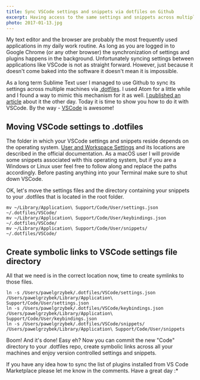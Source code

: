 ```yaml
---
title: Sync VSCode settings and snippets via dotfiles on Github
excerpt: Having access to the same settings and snippets across multiple devices is a handy feature of some text editors. This is how to do it in VSCode.
photo: 2017-01-13.jpg
---
```


My text editor and the browser are probably the most frequently used applications in my daily work routine. As long as you are logged in to Google Chrome (or any other browser) the synchronization of settings and plugins happens in the background. Unfortunately syncing settings between applications like VSCode is not as straight forward. However, just because it doesn't come baked into the software it doesn't mean it is impossible.

As a long term Sublime Text user I managed to use Github to sync its settings across multiple machines via [.dotfiles](https://github.com/pawelgrzybek/dotfiles). I used Atom for a little while and I found a way to mimic this mechanism for it as well. [I published an article](https://pawelgrzybek.com/sync-atom-between-multiple-devices/) about it the other day. Today it is time to show you how to do it with VSCode. By the way - [VSCode](https://code.visualstudio.com/) is awesome!

## Moving VSCode settings to .dotfiles

The folder in which your VSCode settings and snippets reside depends on the operating system. [User and Workspace Settings](https://code.visualstudio.com/Docs/customization/userandworkspace) and its locations are described in the official documentation. As a macOS user I will provide some snippets associated with this operating system, but if you are a Windows or Linux user feel free to follow along and replace the paths accordingly. Before pasting anything into your Terminal make sure to shut down VSCode.

OK, let's move the settings files and the directory containing your snippets to your .dotfiles that is located in the root folder.

```
mv ~/Library/Application\ Support/Code/User/settings.json ~/.dotfiles/VSCode/
mv ~/Library/Application\ Support/Code/User/keybindings.json ~/.dotfiles/VSCode/
mv ~/Library/Application\ Support/Code/User/snippets/ ~/.dotfiles/VSCode/
```

## Create symbolic links to VSCode settings file directory

All that we need is in the correct location now, time to create symlinks to those files.

```
ln -s /Users/pawelgrzybek/.dotfiles/VSCode/settings.json /Users/pawelgrzybek/Library/Application\ Support/Code/User/settings.json
ln -s /Users/pawelgrzybek/.dotfiles/VSCode/keybindings.json /Users/pawelgrzybek/Library/Application\ Support/Code/User/keybindings.json
ln -s /Users/pawelgrzybek/.dotfiles/VSCode/snippets/ /Users/pawelgrzybek/Library/Application\ Support/Code/User/snippets
```

Boom! And it's done! Easy eh? Now you can commit the new "Code" directory to your .dotfiles repo, create symbolic links across all your machines and enjoy version controlled settings and snippets.

If you have any idea how to sync the list of plugins installed from VS Code Marketplace please let me know in the comments. Have a great day :*
